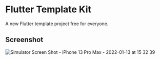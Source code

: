 # Flutter Template Kit

A new Flutter template project free for everyone.

## Screenshot

![Simulator Screen Shot - iPhone 13 Pro Max - 2022-01-13 at 15 32 39](https://user-images.githubusercontent.com/52181725/149311576-dbe25ef5-50bb-4c72-85de-ad1cb16e9c47.png)






